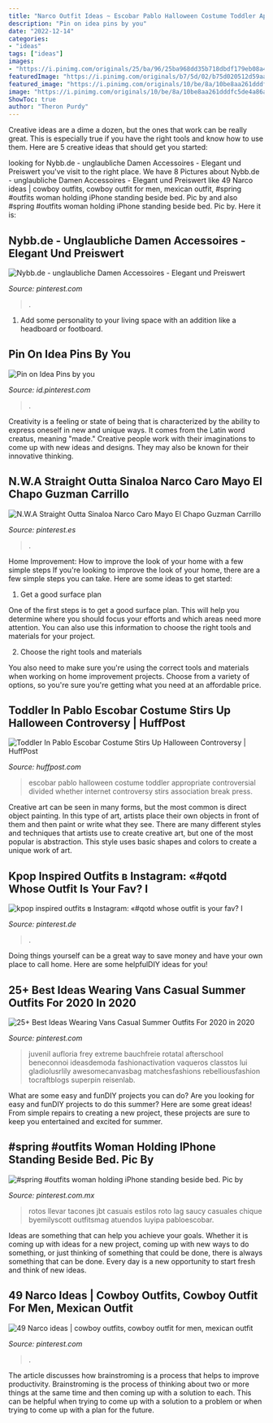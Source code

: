 ```yaml
---
title: "Narco Outfit Ideas ~ Escobar Pablo Halloween Costume Toddler Appropriate Controversial Divided Whether Internet Controversy Stirs Association Break Press"
description: "Pin on idea pins by you"
date: "2022-12-14"
categories:
- "ideas"
tags: ["ideas"]
images:
- "https://i.pinimg.com/originals/25/ba/96/25ba968dd35b718dbdf179eb08a49b2c.jpg"
featuredImage: "https://i.pinimg.com/originals/b7/5d/02/b75d020512d59aa73ba347bfc06d3e3a.jpg"
featured_image: "https://i.pinimg.com/originals/10/be/8a/10be8aa261dddfc5de4a86a078647315.jpg"
image: "https://i.pinimg.com/originals/10/be/8a/10be8aa261dddfc5de4a86a078647315.jpg"
ShowToc: true
author: "Theron Purdy"
---
```



Creative ideas are a dime a dozen, but the ones that work can be really great. This is especially true if you have the right tools and know how to use them. Here are 5 creative ideas that should get you started:

	

		
looking for Nybb.de - unglaubliche Damen Accessoires - Elegant und Preiswert you've visit to the right place. We have 8 Pictures about Nybb.de - unglaubliche Damen Accessoires - Elegant und Preiswert like 49 Narco ideas | cowboy outfits, cowboy outfit for men, mexican outfit, #spring #outfits woman holding iPhone standing beside bed. Pic by and also #spring #outfits woman holding iPhone standing beside bed. Pic by. Here it is:
		
    
## Nybb.de - Unglaubliche Damen Accessoires - Elegant Und Preiswert

<img loading=lazy src="https://i.pinimg.com/originals/25/ba/96/25ba968dd35b718dbdf179eb08a49b2c.jpg" onerror="this.onerror=null;this.src='https://tse1.mm.bing.net/th?id=OIP.fuTBJW_mMa-zQbWPtVH-9AHaI9&amp;pid=15.1';" alt="Nybb.de - unglaubliche Damen Accessoires - Elegant und Preiswert">

_Source: pinterest.com_

>. 

	

1. Add some personality to your living space with an addition like a headboard or footboard.

    
## Pin On Idea Pins By You

<img loading=lazy src="https://i.pinimg.com/736x/d4/d5/3d/d4d53da17a6c6c391ec576118c14531a.jpg" onerror="this.onerror=null;this.src='https://tse4.mm.bing.net/th?id=OIP.UEY0sukGtgomSP3IXvmRuQHaNK&amp;pid=15.1';" alt="Pin on Idea Pins by you">

_Source: id.pinterest.com_

>. 

	

Creativity is a feeling or state of being that is characterized by the ability to express oneself in new and unique ways. It comes from the Latin word creatus, meaning "made." Creative people work with their imaginations to come up with new ideas and designs. They may also be known for their innovative thinking.

    
## N.W.A Straight Outta Sinaloa Narco Caro Mayo El Chapo Guzman Carrillo

<img loading=lazy src="https://i.pinimg.com/originals/b7/5d/02/b75d020512d59aa73ba347bfc06d3e3a.jpg" onerror="this.onerror=null;this.src='https://tse2.mm.bing.net/th?id=OIP.44TZYlfumA-1C5hMZMB0_QAAAA&amp;pid=15.1';" alt="N.W.A Straight Outta Sinaloa Narco Caro Mayo El Chapo Guzman Carrillo">

_Source: pinterest.es_

>. 

	

Home Improvement: How to improve the look of your home with a few simple steps
If you're looking to improve the look of your home, there are a few simple steps you can take. Here are some ideas to get started:
1. Get a good surface plan

One of the first steps is to get a good surface plan. This will help you determine where you should focus your efforts and which areas need more attention. You can also use this information to choose the right tools and materials for your project.

2. Choose the right tools and materials

You also need to make sure you're using the correct tools and materials when working on home improvement projects. Choose from a variety of options, so you're sure you're getting what you need at an affordable price.


    
## Toddler In Pablo Escobar Costume Stirs Up Halloween Controversy | HuffPost

<img loading=lazy src="https://img.huffingtonpost.com/asset/5633b6251c000077005710e0.jpeg?ops=scalefit_720_noupscale" onerror="this.onerror=null;this.src='https://tse3.mm.bing.net/th?id=OIP.yeY-bXR3K9pBO9Hj9LDTLgHaE2&amp;pid=15.1';" alt="Toddler In Pablo Escobar Costume Stirs Up Halloween Controversy | HuffPost">

_Source: huffpost.com_

>escobar pablo halloween costume toddler appropriate controversial divided whether internet controversy stirs association break press. 

	

Creative art can be seen in many forms, but the most common is direct object painting. In this type of art, artists place their own objects in front of them and then paint or write what they see. There are many different styles and techniques that artists use to create creative art, but one of the most popular is abstraction. This style uses basic shapes and colors to create a unique work of art.

    
## Kpop Inspired Outfits в Instagram: «#qotd Whose Outfit Is Your Fav? I

<img loading=lazy src="https://i.pinimg.com/736x/6d/75/1e/6d751e74956a18be25147cd48a35a417.jpg" onerror="this.onerror=null;this.src='https://tse3.mm.bing.net/th?id=OIP.-K36NfPynf5GlEld1rW1yAHaHa&amp;pid=15.1';" alt="kpop inspired outfits в Instagram: «#qotd whose outfit is your fav? I">

_Source: pinterest.de_

>. 

	

Doing things yourself can be a great way to save money and have your own place to call home. Here are some helpfulDIY ideas for you!

    
## 25+ Best Ideas Wearing Vans Casual Summer Outfits For 2020 In 2020

<img loading=lazy src="https://i.pinimg.com/originals/10/be/8a/10be8aa261dddfc5de4a86a078647315.jpg" onerror="this.onerror=null;this.src='https://tse3.mm.bing.net/th?id=OIP.yLMxyY_sQlBzlVyihdMAWQHaLH&amp;pid=15.1';" alt="25+ Best Ideas Wearing Vans Casual Summer Outfits For 2020 in 2020">

_Source: pinterest.com_

>juvenil aufloria frey extreme bauchfreie rotatal afterschool beneconnoi ideasdemoda fashionactivation vaqueros classtos lui gladiolusrlily awesomecanvasbag matchesfashions rebelliousfashion tocraftblogs superpin reisenlab. 

	

What are some easy and funDIY projects you can do?
Are you looking for easy and funDIY projects to do this summer? Here are some great ideas! From simple repairs to creating a new project, these projects are sure to keep you entertained and excited for summer.

    
## #spring #outfits Woman Holding IPhone Standing Beside Bed. Pic By

<img loading=lazy src="https://i.pinimg.com/originals/c8/58/ce/c858ce87e3a7a32ac90f7e1a8d6b7b4f.jpg" onerror="this.onerror=null;this.src='https://tse1.mm.bing.net/th?id=OIP.qIMQNFzWWqPhQvFWIJJQaAHaOk&amp;pid=15.1';" alt="#spring #outfits woman holding iPhone standing beside bed. Pic by">

_Source: pinterest.com.mx_

>rotos llevar tacones jbt casuais estilos roto lag saucy casuales chique byemilyscott outfitsmag atuendos luyipa pabloescobar. 

	

Ideas are something that can help you achieve your goals. Whether it is coming up with ideas for a new project, coming up with new ways to do something, or just thinking of something that could be done, there is always something that can be done. Every day is a new opportunity to start fresh and think of new ideas.

    
## 49 Narco Ideas | Cowboy Outfits, Cowboy Outfit For Men, Mexican Outfit

<img loading=lazy src="https://i.pinimg.com/200x150/bf/1a/17/bf1a17f1a7a0906dc9c52ff4689a282b.jpg" onerror="this.onerror=null;this.src='https://tse3.mm.bing.net/th?id=OIP.ZGBZn9KUxKerlwo7pGjFeAAAAA&amp;pid=15.1';" alt="49 Narco ideas | cowboy outfits, cowboy outfit for men, mexican outfit">

_Source: pinterest.com_

>. 

	

The article discusses how brainstroming is a process that helps to improve productivity. Brainstroming is the process of thinking about two or more things at the same time and then coming up with a solution to each. This can be helpful when trying to come up with a solution to a problem or when trying to come up with a plan for the future.

